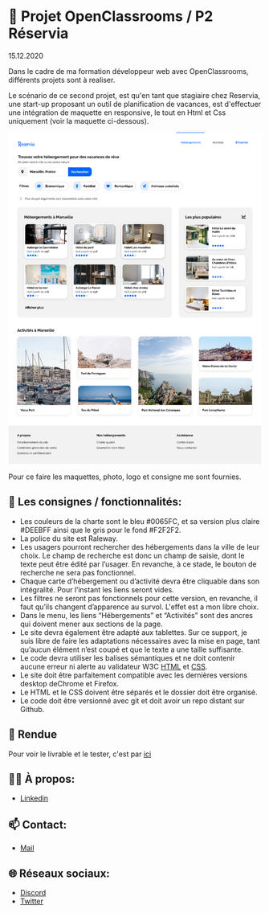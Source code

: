 # 📢 Projet OpenClassrooms / P2 Réservia
<p>15.12.2020</p>
<p> 
  Dans le cadre de ma formation développeur web avec OpenClassrooms, différents projets sont à realiser.
</p>

<p> 
  Le scénario de ce second projet, est qu'en tant que stagiaire chez Reservia, une start-up proposant un outil de planification de vacances,
est d'effectuer une intégration de maquette en responsive, le tout en Html et Css uniquement (voir la maquette ci-dessous).
</p>

<img  alt="maquettes verion pc" src="https://github.com/Cyrille57/CyrilleMorel_2_15122020/blob/master/screenshot/Desktop%20-%201.png">


<p> 
  Pour ce faire les maquettes, photo, logo et consigne me sont fournies.
</p>

<h2>📝 Les consignes / fonctionnalités: </h2>

<ul>
  <li>
    Les couleurs de la charte sont le bleu #0065FC, et sa version plus claire #DEEBFF ainsi que le gris pour le fond #F2F2F2.
  </li>
  <li>
    La police du site est Raleway.
  </li>
  <li>
    Les usagers pourront rechercher des hébergements dans la ville de leur choix. Le champ de recherche est donc un champ de saisie, dont le texte peut être édité par l’usager. En revanche, à ce stade, le bouton de recherche ne sera pas fonctionnel.
  </li>
  <li>
    Chaque carte d’hébergement ou d’activité devra être cliquable dans son intégralité. Pour l’instant les liens seront vides.
  </li>
  <li>
    Les filtres ne seront pas fonctionnels pour cette version, en revanche, il faut qu’ils changent d’apparence au survol. L'effet est a mon libre choix.
  </li>
  <li>
    Dans le menu, les liens “Hébergements” et “Activités” sont des ancres qui doivent mener aux sections de la page.
  </li>
  <li>
    Le site devra également être adapté aux tablettes. Sur ce support, je suis libre de faire les adaptations nécessaires avec la mise en page, tant qu’aucun élément n’est coupé et que le texte a une taille suffisante.
  </li>
  <li>
    Le code devra utiliser les balises sémantiques et ne doit contenir aucune erreur ni alerte au validateur W3C <a href="https://validator.w3.org/nu/?doc=https%3A%2F%2Fcyrille57.github.io%2FCyrilleMorel_2_15122020%2F">HTML</a> et <a href="https://jigsaw.w3.org/css-validator/validator?uri=https%3A%2F%2Fcyrille57.github.io%2FCyrilleMorel_2_15122020%2F&profile=css3svg&usermedium=all&warning=1&vextwarning=&lang=fr">CSS</a>.
  </li>
  <li>
    Le site doit être parfaitement compatible avec les dernières versions desktop deChrome et Firefox.
  </li>
  <li>
    Le HTML et le CSS doivent être séparés et le dossier doit être organisé.
  </li>
  <li>
    Le code doit être versionné avec git et doit avoir un repo distant sur Github.
  </li>
</ul>

<h2>👀 Rendue </h2>

<p>
  Pour voir le livrable et le tester, c'est par <a href="https://cyrille57.github.io/CyrilleMorel_2_15122020/">ici</a>
</p>

<h2>🙋‍♂️ À propos: </h2>

<ul>
  <li>
    <a href="https://www.linkedin.com/in/cyrille-morel/">Linkedin</a>
  </li>
</ul> 


<h2>📫 Contact: </h2>

<ul>
  <li>
    <a href="mailto:cyril_dev@outlook.fr">Mail</a>
  </li>
</ul>

 <h2>🌐 Réseaux sociaux:</h2>
 
<ul>
  <li>
    <a href="https://discord.gg/At8T9HD">Discord</a>
  </li>
  <li>
    <a href="https://twitter.com/Cyril2101">Twitter</a>
  </li>
</ul>
